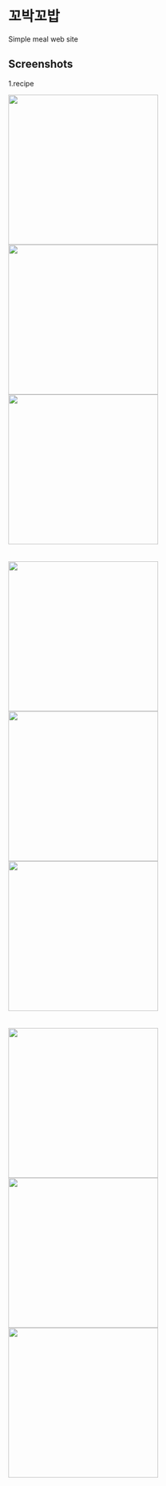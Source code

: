 # 꼬박꼬밥
Simple meal web site

Screenshots
-----------

1.recipe
<div>
  <img width="300" src="https://user-images.githubusercontent.com/68418016/89705193-438f2d80-d996-11ea-946e-7e8f6c270e30.PNG">
  <img width="300" src="https://user-images.githubusercontent.com/68418016/89705194-44c05a80-d996-11ea-90a4-69d2ca7f732d.PNG">
  <img width="300" src="https://user-images.githubusercontent.com/68418016/89705195-4558f100-d996-11ea-8724-32cfb220487e.PNG">
</div><br><br>
<div>
  <img width="300" src="https://user-images.githubusercontent.com/68418016/89705196-45f18780-d996-11ea-9c66-b9a59d021c0e.PNG">
  <img width="300" src="https://user-images.githubusercontent.com/68418016/89705197-468a1e00-d996-11ea-9e8a-353a54a49cc8.PNG">
  <img width="300" src="https://user-images.githubusercontent.com/68418016/89705198-468a1e00-d996-11ea-92a9-18f747caa547.PNG">
</div><br><br>
<div>
  <img width="300" src="https://user-images.githubusercontent.com/68418016/89705199-4722b480-d996-11ea-9bda-6e0d74af1c6b.PNG">
  <img width="300" src="https://user-images.githubusercontent.com/68418016/89705200-4722b480-d996-11ea-9a0f-9bf649287f75.PNG">
  <img width="300" src="https://user-images.githubusercontent.com/68418016/89705201-47bb4b00-d996-11ea-813e-5596ae49972c.PNG">
</div><br><br>
  

